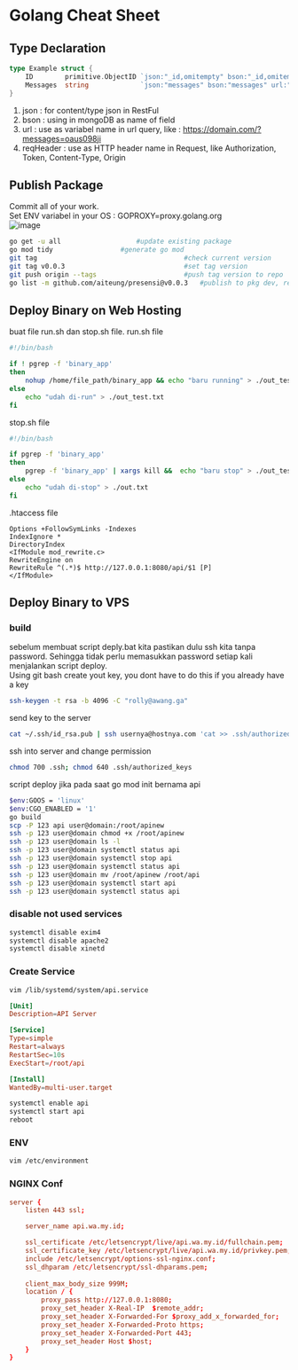 # Golang Cheat Sheet

## Type Declaration
```go
type Example struct {
	ID        primitive.ObjectID `json:"_id,omitempty" bson:"_id,omitempty" url:"_id,omitempty" reqHeader:"token"`
	Messages  string             `json:"messages" bson:"messages" url:"messages" reqHeader:"token"`
}
```
1. json : for content/type json in RestFul
2. bson : using in mongoDB as name of field
3. url : use as variabel name in url query, like : https://domain.com/?messages=oaus098ji
4. reqHeader : use as HTTP header name in Request, like Authorization, Token, Content-Type, Origin


## Publish Package
Commit all of your work.  
Set ENV variabel in your OS : GOPROXY=proxy.golang.org  
![image](https://github.com/gocroot/gocroot.github.io/assets/11188109/b9d02250-bc4a-488e-a6be-ffe3e743d1bb)

```sh
go get -u all					#update existing package
go mod tidy					#generate go mod
git tag                                 	#check current version
git tag v0.0.3                          	#set tag version
git push origin --tags                  	#push tag version to repo
go list -m github.com/aiteung/presensi@v0.0.3   #publish to pkg dev, replace ORG/URL with your repo URL
```

## Deploy Binary on Web Hosting
buat file run.sh dan stop.sh file. run.sh file  
```sh
#!/bin/bash

if ! pgrep -f 'binary_app'
then
    nohup /home/file_path/binary_app && echo "baru running" > ./out_test.txt
else
    echo "udah di-run" > ./out_test.txt
fi
```
stop.sh file  
```sh
#!/bin/bash

if pgrep -f 'binary_app'
then
    pgrep -f 'binary_app' | xargs kill &&  echo "baru stop" > ./out_test.txt
else
    echo "udah di-stop" > ./out.txt
fi
```
.htaccess file  
```config
Options +FollowSymLinks -Indexes
IndexIgnore *
DirectoryIndex
<IfModule mod_rewrite.c>
RewriteEngine on
RewriteRule ^(.*)$ http://127.0.0.1:8080/api/$1 [P]
</IfModule>
```
## Deploy Binary to VPS
### build
sebelum membuat script deply.bat kita pastikan dulu ssh kita tanpa password. Sehingga tidak perlu memasukkan password
setiap kali menjalankan script deploy.  
Using git bash create yout key, you dont have to do this if you already have a key
```sh
ssh-keygen -t rsa -b 4096 -C "rolly@awang.ga"
```

send key to the server
```sh
cat ~/.ssh/id_rsa.pub | ssh usernya@hostnya.com 'cat >> .ssh/authorized_keys'
```
ssh into server and change permission
```sh
chmod 700 .ssh; chmod 640 .ssh/authorized_keys
```

script deploy jika pada saat go mod init bernama api  
```sh
$env:GOOS = 'linux'
$env:CGO_ENABLED = '1'
go build
scp -P 123 api user@domain:/root/apinew
ssh -p 123 user@domain chmod +x /root/apinew
ssh -p 123 user@domain ls -l
ssh -p 123 user@domain systemctl status api
ssh -p 123 user@domain systemctl stop api
ssh -p 123 user@domain systemctl status api
ssh -p 123 user@domain mv /root/apinew /root/api
ssh -p 123 user@domain systemctl start api
ssh -p 123 user@domain systemctl status api

```

### disable not used services

```sh
systemctl disable exim4
systemctl disable apache2
systemctl disable xinetd
```

### Create Service

```sh
vim /lib/systemd/system/api.service
```

```conf
[Unit]
Description=API Server

[Service]
Type=simple
Restart=always
RestartSec=10s
ExecStart=/root/api

[Install]
WantedBy=multi-user.target
```

```sh
systemctl enable api
systemctl start api
reboot
```

### ENV

```sh
vim /etc/environment
```

### NGINX Conf

```conf
server {
    listen 443 ssl;

    server_name api.wa.my.id;

    ssl_certificate /etc/letsencrypt/live/api.wa.my.id/fullchain.pem;
    ssl_certificate_key /etc/letsencrypt/live/api.wa.my.id/privkey.pem;
    include /etc/letsencrypt/options-ssl-nginx.conf;
    ssl_dhparam /etc/letsencrypt/ssl-dhparams.pem;
	
	client_max_body_size 999M;
    location / {
        proxy_pass http://127.0.0.1:8080;
        proxy_set_header X-Real-IP  $remote_addr;
        proxy_set_header X-Forwarded-For $proxy_add_x_forwarded_for;
        proxy_set_header X-Forwarded-Proto https;
        proxy_set_header X-Forwarded-Port 443;
        proxy_set_header Host $host;
    }
}
```
